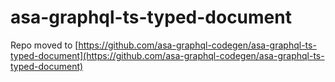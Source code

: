 # asa-graphql-ts-typed-document

Repo moved to [https://github.com/asa-graphql-codegen/asa-graphql-ts-typed-document](https://github.com/asa-graphql-codegen/asa-graphql-ts-typed-document)